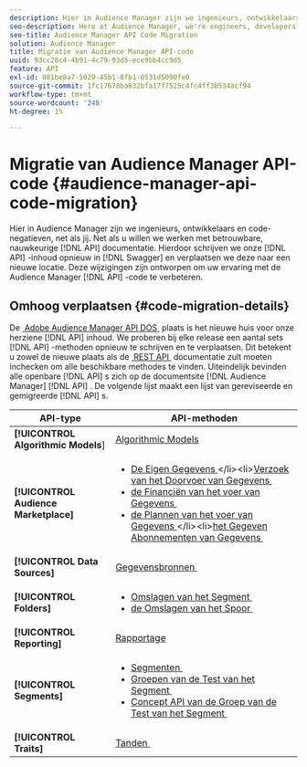 ```yaml
---
description: Hier in Audience Manager zijn we ingenieurs, ontwikkelaars en code-negatieven, net als jij. Net als u willen we werken met betrouwbare, nauwkeurige API-documentatie. Hierdoor schrijven we onze API-inhoud opnieuw in Swagger en verplaatsen we deze naar een nieuwe locatie. Deze wijzigingen zijn ontworpen om uw ervaring met de Audience Manager API-code te verbeteren.
seo-description: Here at Audience Manager, we're engineers, developers, and code ninjas just like you. And, like you, we want to work with reliable, accurate API documentation. As a result, we're re-writing our API content in Swagger and moving it to a new location. These changes are designed to help improve your experience with the Audience Manager API code.
seo-title: Audience Manager API Code Migration
solution: Audience Manager
title: Migratie van Audience Manager API-code
uuid: 93cc28c4-4b91-4c79-93d5-ece9bb4cc9d5
feature: API
exl-id: 081be8a7-5029-45b1-8fb1-0531d5090fe0
source-git-commit: 1fc17678ba632bfa17f7525c4fc4ff3b534acf94
workflow-type: tm+mt
source-wordcount: '248'
ht-degree: 1%

---
```


# Migratie van Audience Manager API-code {#audience-manager-api-code-migration}

Hier in Audience Manager zijn we ingenieurs, ontwikkelaars en code-negatieven, net als jij. Net als u willen we werken met betrouwbare, nauwkeurige [!DNL API] documentatie. Hierdoor schrijven we onze [!DNL API] -inhoud opnieuw in [!DNL Swagger] en verplaatsen we deze naar een nieuwe locatie. Deze wijzigingen zijn ontworpen om uw ervaring met de Audience Manager [!DNL API] -code te verbeteren.

## Omhoog verplaatsen {#code-migration-details}

<!-- api-swagger-migration.xml -->

De [&#x200B; Adobe Audience Manager API DOS &#x200B;](https://bank.demdex.com/portal/swagger/index.html) plaats is het nieuwe huis voor onze herziene [!DNL API] inhoud. We proberen bij elke release een aantal sets [!DNL API] -methoden opnieuw te schrijven en te verplaatsen. Dit betekent u zowel de nieuwe plaats als de [&#x200B; REST API &#x200B;](../api/rest-api-main/rest-api-main.md) documentatie zult moeten inchecken om alle beschikbare methodes te vinden. Uiteindelijk bevinden alle openbare [!DNL API] s zich op de documentsite [!DNL Audience Manager] [!DNL API] . De volgende lijst maakt een lijst van gereviseerde en gemigreerde [!DNL API] s.

<!--

<table id="table_CD3C244CB02C48C898745FB982EC828C"> 
 <thead> 
  <tr> 
   <th colname="col1" class="entry"> API Type </th> 
   <th colname="col2" class="entry"> API Methods </th> 
  </tr> 
 </thead>
 <tbody>
 <tr> 
   <td colname="col1"> <p> <b>Algorithmic Models</b> </p> </td> 
   <td colname="col2"> <p> <a href="https://bank.demdex.com/portal/swagger/index.html#/Algorithmic_Models_API" format="https" scope="external"> Algorithmic Models</a> </p> </td> 
  </tr> 
  <tr> 
   <td colname="col1"> <p> <b>Audience Marketplace</b> </p> </td> 
   <td colname="col2"> <p> 
     <ul id="ul_4CFB3FAAC0B04E5AADD80E7D7FAF2722"> 
      <li id="li_50EE5F6B2278480E9FEA04AD51664F9D"> <a href="https://bank.demdex.com/portal/swagger/index.html#!/?f=Data_Feed_API" format="https" scope="external"> Data Feeds</a> </li> 
      <li id="li_5D372E3819014AB78C12048A9A2DC89F"> <a href="https://bank.demdex.com/portal/swagger/index.html#!/Data_Feed_Request_API/" format="https" scope="external"> Data Feed Request</a> </li> 
      <li id="li_0582688D08C346C68B81D86A5C46E053"> <a href="https://bank.demdex.com/portal/swagger/index.html#!/?f=Data_Feed_Finance_API" format="https" scope="external"> Data Feed Finance</a> </li> 
      <li id="li_C1C1CB42D6A74803B4672F6EE2D2D08C"> <a href="https://bank.demdex.com/portal/swagger/index.html#!/?f=Data_Feed_Plans_API" format="https" scope="external"> Data Feed Plans</a> </li> 
      <li id="li_D8F9D791D0824287B9D0B0585E3106AB"> <a href="https://bank.demdex.com/portal/swagger/index.html#!/Data_Feed_Subscription_API" format="https" scope="external"> Data Feed Subscriptions</a> </li> 
     </ul> </p> </td> 
  </tr> 
  <tr> 
   <td colname="col1"> <p> <b>Data Source</b> </p> </td> 
   <td colname="col2"> <p> <a href="https://bank.demdex.com/portal/swagger/index.html#!/Data_Source_API" format="https" scope="external"> Data Sources</a> </p> </td> 
  </tr> 
   <td colname="col1"> <p> <b>Derived Signals</b> </p> </td> 
   <td colname="col2"> <p> <a href="https://bank.demdex.com/portal/swagger/index.html#/Derived_Signals_API" format="https" scope="external"> Derived Signals</a> </p> </td> 
  </tr>   
  <tr> 
   <td colname="col1"> <p> <b>Folders</b> </p> </td> 
   <td colname="col2"> <p> 
     <ul id="ul_FD05673B372141F3B0EF2C79A338F744"> 
      <li id="li_5D16FCAF6F0E411694A1CFBE9571BDAC"> <a href="https://bank.demdex.com/portal/swagger/index.html#!/Segment_Folder_API" format="https" scope="external"> Segment Folders</a> </li> 
      <li id="li_5DC088C0F8CA4FC193248366C8400030"> <a href="https://bank.demdex.com/portal/swagger/index.html#!/Trait_Folder_API" scope="external" format="https"> Trait Folders</a> </li> 
     </ul> </p> </td> 
  </tr> 
  <tr> 
   <td colname="col1"> <p> <b>Reporting</b> </p> </td> 
   <td colname="col2"> <p> <a href="https://bank.demdex.com/portal/swagger/index.html#!/Reporting_API" format="https" scope="external"> Reporting</a> </p> </td> 
  </tr> 
  <tr> 
   <td colname="col1"> <p> <b>Segments</b> </p> </td> 
   <td colname="col2"> <p> 
     <ul id="ul_098B0655653D4846B70349A35A055C19"> 
      <li id="li_41A3003BF41147969BC88D4F12A5C1BB"> <a href="https://bank.demdex.com/portal/swagger/index.html#!/Segments_API" format="https" scope="external"> Segments</a> </li> 
      <li id="li_22A858D377634D88AE58BE2CE924169C"> <a href="https://bank.demdex.com/portal/swagger/index.html#!/Segment_Test_Group_API/" format="https" scope="external"> Segment Test Groups</a> </li> 
      <li id="li_2B505A1B43CF4B29A0336106C321E7FD"> <a href="https://bank.demdex.com/portal/swagger/index.html#!/Segment_Test_Group_Draft_API/" format="https" scope="external"> Segment Test Group Draft API</a> </li> 
     </ul> </p> </td> 
  </tr> 
  <tr> 
   <td colname="col1"> <p> <b>Traits</b> </p> </td> 
   <td colname="col2"> <p> <a href="https://bank.demdex.com/portal/swagger/index.html#!/Traits_API" format="https" scope="external"> Traits</a> </p> </td> 
  </tr>
 </tbody>
</table>

-->


| API-type | API-methoden |
|---------|----------|
| **[!UICONTROL Algorithmic Models**] | [Algorithmic Models](https://bank.demdex.com/portal/swagger/index.html#/Algorithmic_Models_API) |
| **[!UICONTROL Audience Marketplace]** | <ul><li>[&#x200B; De Eigen Gegevens &#x200B;](https://bank.demdex.com/portal/swagger/index.html#/Audience%20Marketplace%20Buyer%20API/get_available_data_feeds_)</li><li>[&#x200B; Verzoek van het Doorvoer van Gegevens &#x200B;](https://bank.demdex.com/portal/swagger/index.html#/Audience%20Marketplace%20Buyer%20API/post_available_data_feeds__dataSourceId__requests)</li><li>[&#x200B; de Financiën van het voer van Gegevens &#x200B;](https://bank.demdex.com/portal/swagger/index.html#/Audience%20Marketplace%20Finance%20API/get_data_feeds_billing_report)</li><li>[&#x200B; de Plannen van het voer van Gegevens &#x200B;](https://bank.demdex.com/portal/swagger/index.html#/Audience%20Marketplace%20Seller%20API/get_data_feeds__dataSourceId__plans_)</li><li>[&#x200B; het Gegeven Abonnementen van Gegevens &#x200B;](https://bank.demdex.com/portal/swagger/index.html#/Audience%20Marketplace%20Seller%20API/get_data_feeds__dataSourceId__subscriptions)</li></ul> |
| **[!UICONTROL Data Sources]** | [&#x200B; Gegevensbronnen &#x200B;](https://bank.demdex.com/portal/swagger/index.html#/Data_Source_API) |
| **[!UICONTROL Folders]** | <ul><li>[&#x200B; Omslagen van het Segment &#x200B;](https://bank.demdex.com/portal/swagger/index.html#/Segment_Folder_API)</li><li>[&#x200B; de Omslagen van het Spoor &#x200B;](https://bank.demdex.com/portal/swagger/index.html#/Trait%20Folder%20API)</li></ul> |
| **[!UICONTROL Reporting]** | [Rapportage](https://bank.demdex.com/portal/swagger/index.html#/Reporting%20API) |
| **[!UICONTROL Segments]** | <ul><li>[&#x200B; Segmenten &#x200B;](https://bank.demdex.com/portal/swagger/index.html#/Segments%20API)</li><li>[&#x200B; Groepen van de Test van het Segment &#x200B;](https://bank.demdex.com/portal/swagger/index.html#/Segment%20Test%20Group%20API)</li><li>[&#x200B; Concept API van de Groep van de Test van het Segment &#x200B;](https://bank.demdex.com/portal/swagger/index.html#/Segment%20Test%20Group%20API/post_segment_test_groups_drafts)</li></ul> |
| **[!UICONTROL Traits]** | [&#x200B; Tanden &#x200B;](https://bank.demdex.com/portal/swagger/index.html#/Traits%20API) |

